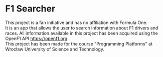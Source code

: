 # F1 Searcher
This project is a fan initiative and has no affiliation with Formula One.\
It is an app that allows the user to search information about F1 drivers and races. All information available in this project has been acquired using the OpenF1 API https://openf1.org \
This project has been made for the course "Programming Platforms" at Wrocław University of Science and Technology.
